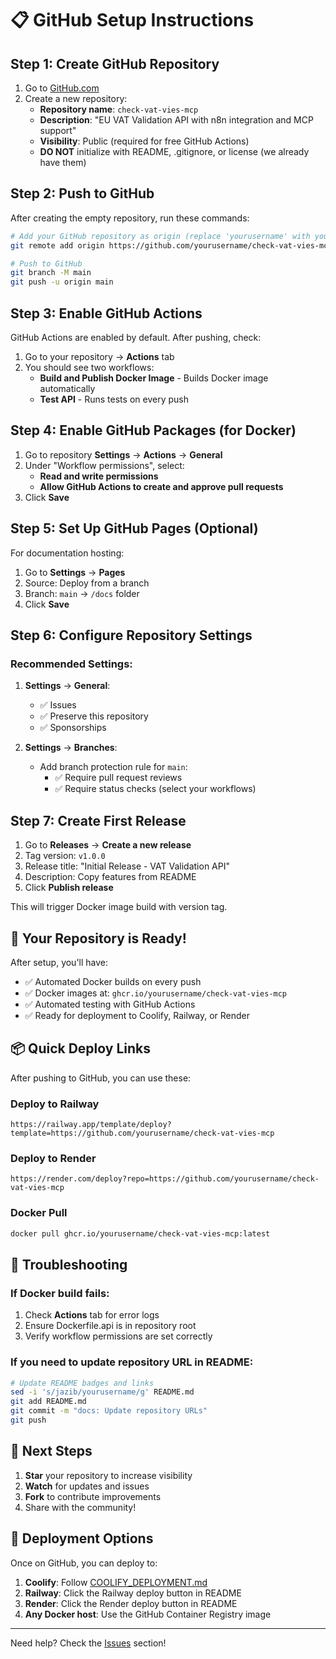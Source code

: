# 📋 GitHub Setup Instructions

## Step 1: Create GitHub Repository

1. Go to [GitHub.com](https://github.com/new)
2. Create a new repository:
   - **Repository name**: `check-vat-vies-mcp`
   - **Description**: "EU VAT Validation API with n8n integration and MCP support"
   - **Visibility**: Public (required for free GitHub Actions)
   - **DO NOT** initialize with README, .gitignore, or license (we already have them)

## Step 2: Push to GitHub

After creating the empty repository, run these commands:

```bash
# Add your GitHub repository as origin (replace 'yourusername' with your GitHub username)
git remote add origin https://github.com/yourusername/check-vat-vies-mcp.git

# Push to GitHub
git branch -M main
git push -u origin main
```

## Step 3: Enable GitHub Actions

GitHub Actions are enabled by default. After pushing, check:
1. Go to your repository → **Actions** tab
2. You should see two workflows:
   - **Build and Publish Docker Image** - Builds Docker image automatically
   - **Test API** - Runs tests on every push

## Step 4: Enable GitHub Packages (for Docker)

1. Go to repository **Settings** → **Actions** → **General**
2. Under "Workflow permissions", select:
   - **Read and write permissions**
   - **Allow GitHub Actions to create and approve pull requests**
3. Click **Save**

## Step 5: Set Up GitHub Pages (Optional)

For documentation hosting:
1. Go to **Settings** → **Pages**
2. Source: Deploy from a branch
3. Branch: `main` → `/docs` folder
4. Click **Save**

## Step 6: Configure Repository Settings

### Recommended Settings:
1. **Settings** → **General**:
   - ✅ Issues
   - ✅ Preserve this repository
   - ✅ Sponsorships

2. **Settings** → **Branches**:
   - Add branch protection rule for `main`:
     - ✅ Require pull request reviews
     - ✅ Require status checks (select your workflows)

## Step 7: Create First Release

1. Go to **Releases** → **Create a new release**
2. Tag version: `v1.0.0`
3. Release title: "Initial Release - VAT Validation API"
4. Description: Copy features from README
5. Click **Publish release**

This will trigger Docker image build with version tag.

## 🎉 Your Repository is Ready!

After setup, you'll have:
- ✅ Automated Docker builds on every push
- ✅ Docker images at: `ghcr.io/yourusername/check-vat-vies-mcp`
- ✅ Automated testing with GitHub Actions
- ✅ Ready for deployment to Coolify, Railway, or Render

## 📦 Quick Deploy Links

After pushing to GitHub, you can use these:

### Deploy to Railway
```
https://railway.app/template/deploy?template=https://github.com/yourusername/check-vat-vies-mcp
```

### Deploy to Render
```
https://render.com/deploy?repo=https://github.com/yourusername/check-vat-vies-mcp
```

### Docker Pull
```bash
docker pull ghcr.io/yourusername/check-vat-vies-mcp:latest
```

## 🔧 Troubleshooting

### If Docker build fails:
1. Check **Actions** tab for error logs
2. Ensure Dockerfile.api is in repository root
3. Verify workflow permissions are set correctly

### If you need to update repository URL in README:
```bash
# Update README badges and links
sed -i 's/jazib/yourusername/g' README.md
git add README.md
git commit -m "docs: Update repository URLs"
git push
```

## 📝 Next Steps

1. **Star** your repository to increase visibility
2. **Watch** for updates and issues
3. **Fork** to contribute improvements
4. Share with the community!

## 🚀 Deployment Options

Once on GitHub, you can deploy to:

1. **Coolify**: Follow [COOLIFY_DEPLOYMENT.md](COOLIFY_DEPLOYMENT.md)
2. **Railway**: Click the Railway deploy button in README
3. **Render**: Click the Render deploy button in README
4. **Any Docker host**: Use the GitHub Container Registry image

---

Need help? Check the [Issues](https://github.com/yourusername/check-vat-vies-mcp/issues) section!